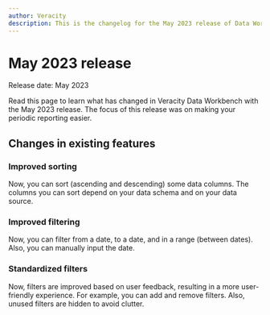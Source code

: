 ```yaml
---
author: Veracity
description: This is the changelog for the May 2023 release of Data Workbench.
---
```


# May 2023 release

Release date: May 2023

Read this page to learn what has changed in Veracity Data Workbench with the May 2023 release. The focus of this release was on making your periodic reporting easier.

## Changes in existing features

### Improved sorting
Now, you can sort (ascending and descending) some data columns. The columns you can sort depend on your data schema and on your data source.

### Improved filtering
Now, you can filter from a date, to a date, and in a range (between dates). Also, you can manually input the date.

### Standardized filters
Now, filters are improved based on user feedback, resulting in a more user-friendly experience. For example, you can add and remove filters. Also, unused filters are hidden to avoid clutter.